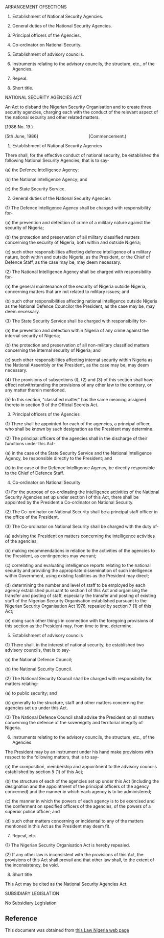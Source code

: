 # 

ARRANGEMENT OFSECTIONS

1. Establishment of National Security Agencies.

2. General duties of the National Security Agencies.

3. Principal officers of the Agencies.

4. Co-ordinator on National Security.

5. Establishment of advisory councils.

6. Instruments relating to the advisory councils, the structure, etc., of the Agencies.

7. Repeal.

8. Short title.

NATIONAL SECURITY AGENCIES ACT

An Act to disband the Nigerian Security Organisation and to create three security agencies, charging each with the conduct of the relevant aspect of the national security and other related matters.

[1986 No. 19.)

[5th June, 1986]                                          [Commencement.)

1. Establishment of National Security Agencies

There shall, for the effective conduct of national security, be established the following National Security Agencies, that is to say-

(a) the Defence Intelligence Agency;

(b) the National Intelligence Agency; and

(c) the State Security Service.

2. General duties of the National Security Agencies

(1) The Defence Intelligence Agency shall be charged with responsibility for-

(a) the prevention and detection of crime of a military nature against the security of Nigeria;

(b) the protection and preservation of all military classified matters concerning the security of Nigeria, both within and outside Nigeria;

(c) such other responsibilities affecting defence intelligence of a military nature, both within and outside Nigeria, as the President, or the Chief of Defence Staff, as the case may be, may deem necessary.

(2) The National Intelligence Agency shall be charged with responsibility for-

(a) the general maintenance of the security of Nigeria outside Nigeria, concerning matters that are not related to military issues; and

(b) such other responsibilities affecting national intelligence outside Nigeria as the National Defence Councilor the President, as the case may be, may deem necessary.

(3) The State Security Service shall be charged with responsibility for-

(a) the prevention and detection within Nigeria of any crime against the internal security of Nigeria;

(b) the protection and preservation of all non-military classified matters concerning the internal security of Nigeria; and

(c) such other responsibilities affecting internal security within Nigeria as the National Assembly or the President, as the case may be, may deem necessary.

(4) The provisions of subsections (I), (2) and (3) of this section shall have effect notwithstanding the provisions of any other law to the contrary, or any matter therein mentioned.

(5) In this section, "classified matter" has the same meaning assigned thereto in section 9 of the Official Secrets Act.

3. Principal officers of the Agencies

(1) There shall be appointed for each of the agencies, a principal officer, who shall be known by such designation as the President may determine.

(2) The principal officers of the agencies shall in the discharge of their functions under this Act-

(a) in the case of the State Security Service and the National Intelligence Agency, be responsible directly to the President; and

(b) in the case of the Defence Intelligence Agency, be directly responsible to the Chief of Defence Staff.

4. Co-ordinator on National Security

(1) For the purpose of co-ordinating the intelligence activities of the National Security Agencies set up under section I of this Act, there shall be appointed by the President a Co-ordinator on National Security.

(2) The Co-ordinator on National Security shall be a principal staff officer in the office of the President.

(3) The Co-ordinator on National Security shall be charged with the duty of-

(a) advising the President on matters concerning the intelligence activities of the agencies;

(b) making recommendations in relation to the activities of the agencies to the President, as contingencies may warrant;

(c) correlating and evaluating intelligence reports relating to the national security and providing the appropriate dissemination of such intelligence within Government, using existing facilities as the President may direct;

(d) determining the number and level of staff to be employed by each agency established pursuant to section I of this Act and organising the transfer and posting of staff, especially the transfer and posting of existing staff of the Nigerian Security Organisation established pursuant to the Nigerian Security Organisation Act 1976, repealed by section 7 (1) of this Act;

(e) doing such other things in connection with the foregoing provisions of this section as the President may, from time to time, determine.

5. Establishment of advisory councils

(1) There shall, in the interest of national security, be established two advisory councils, that is to say-

(a) the National Defence Council;

(b) the National Security Council.

(2) The National Security Council shall be charged with responsibility for   matters relating-

(a) to public security; and

(b) generally to the structure, staff and other matters concerning the agencies set up under this Act.

(3) The National Defence Council shall advise the President on all matters concerning the defence of the sovereignty and territorial integrity of Nigeria.

6. Instruments relating to the advisory councils, the structure, etc., of the Agencies

The President may by an instrument under his hand make provisions with respect to the following matters, that is to say-

(a) the composition, membership and appointment to the advisory councils established by section 5 (1) of this Act;

(b) the structure of each of the agencies set up under this Act (including the designation and the appointment of the principal officers of the agency concerned) and the manner in which each agency is to be administered;

(c) the manner in which the powers of each agency is to be exercised and the conferment on specified officers of the agencies, of the powers of a superior police officer; and

(d) such other matters concerning or incidental to any of the matters mentioned in this Act as the President may deem fit.

7. Repeal, etc.

(1) The Nigerian Security Organisation Act is hereby repealed.

(2) If any other law is inconsistent with the provisions of this Act, the provisions of this Act shall prevail and that other law shall, to the extent of the inconsistency, be void.

8. Short title

This Act may be cited as the National Security Agencies Act.

SUBSIDIARY LEGISLATION

No Subsidiary Legislation

## Reference

This document was obtained from [this Law Nigeria web page](http://www.lawnigeria.com/LFN/N/National-Securities-Agencies-Act.php)

